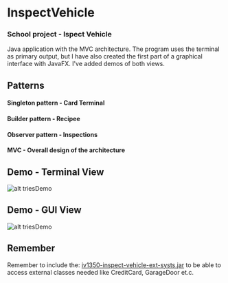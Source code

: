 # InspectVehicle

### School project - Ispect Vehicle
Java application with the MVC architecture. The program uses the terminal as primary output, but I have also created the first part of a graphical interface with JavaFX. I've added demos of both views.

## Patterns
#### Singleton pattern - Card Terminal
#### Builder pattern - Recipee
#### Observer pattern - Inspections
#### MVC - Overall design of the architecture

## Demo - Terminal View
![alt triesDemo](https://github.com/seph314/inspectVehicle/blob/master/inspectVehicleDemo2.gif)

## Demo - GUI View
![alt triesDemo](https://github.com/seph314/inspectVehicle/blob/master/inspectVehicleDemoGUI.gif)

## Remember
Remember to include the: [iv1350-inspect-vehicle-ext-systs.jar](https://gits-15.sys.kth.se/andpet52/inspectvehicle/blob/master/iv1350-inspect-vehicle-ext-systs.jar) to be able to access external classes needed like CreditCard, GarageDoor et.c.
